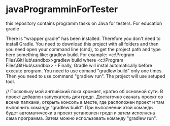 # javaProgramminForTester
this repository contains programm tasks on Java for testers. For education
gradle

There is "wrapper gradle" has been installed. Therefore you don't need to install Gradle.
You need to download this project with all folders and then you need open your command line (cmd), to get the project path and type here something like:
gradlew build.
  For example: <c:\Program Files\GitHub\sandbox>gradlew build
  where <c:\Program Files\GitHub\sandbox> - <your path to project>
  Finally, Gradle will instal automatically before execute program.
  You need to use comand "gradlew build" only one times. Then you need to use command "gradlew run". The project will use setuped tool.
  
  //
  Поскольку мой английский пока хромает, кратко об основной сути.
  В проект добавлен запускатель для гредл. Достаточно скачать проект со всеми папками, открыть консоль в месте, где расположен проект и там выполнить команду "gradlew build". При выполнении этой команды будет автоматически в проект установлен гредл и затем исполнена сама программа.
  Затем можно использовать команду "gradlew run".
